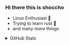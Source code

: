 ### Hi there this is shoccho 

- Linux Enthusiast 🐧
- Trying to learn rust 🦀
- and many more things

<details>
  <summary> GitHub Stats </summary>
  
## &#x1f4c8; 
  
<!-- ![shoccho's github stats](https://github-readme-stats.vercel.app/api?username=shoccho&count_private=true) -->
<img alt="shoccho/stats" src="https://github-readme-stats.vercel.app/api?theme=github_dark&amp;title_color=2EB398&amp;username=shoccho&amp;count_private=true&amp;show_icons=true"/>
  
<!-- ![Top Langs](https://github-readme-stats.vercel.app/api/top-langs/?username=shoccho&layout=compact) -->
<img alt="shoccho/graph" src="https://github-profile-summary-cards.vercel.app/api/cards/profile-details?username=shoccho&amp;theme=github_dark"/>
  
<details>

